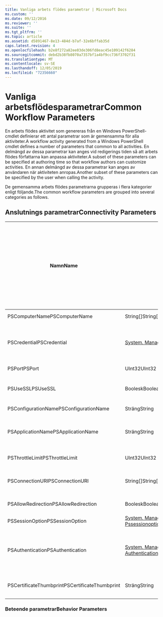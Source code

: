 ```yaml
---
title: Vanliga arbets flödes parametrar | Microsoft Docs
ms.custom: ''
ms.date: 09/12/2016
ms.reviewer: ''
ms.suite: ''
ms.tgt_pltfrm: ''
ms.topic: article
ms.assetid: d5891467-8e13-484d-b7af-32e6bffab35d
caps.latest.revision: 4
ms.openlocfilehash: b2e8f272a82ee03de306fd8eac45e109142f6284
ms.sourcegitcommit: debd2b38fb8070a7357bf1a4bf9cc736f3702f31
ms.translationtype: MT
ms.contentlocale: sv-SE
ms.lasthandoff: 12/05/2019
ms.locfileid: "72356660"
---
```

# <a name="common-workflow-parameters"></a><span data-ttu-id="1b0b3-102">Vanliga arbetsflödesparametrar</span><span class="sxs-lookup"><span data-stu-id="1b0b3-102">Common Workflow Parameters</span></span>

<span data-ttu-id="1b0b3-103">En arbets flödes aktivitet som genereras från en Windows PowerShell-cmdlet definierar ett antal parametrar som är gemensamma för alla aktiviteter.</span><span class="sxs-lookup"><span data-stu-id="1b0b3-103">A workflow activity generated from a Windows PowerShell cmdlet  defines a number of parameters that common to all activities.</span></span> <span data-ttu-id="1b0b3-104">En delmängd av dessa parametrar kan anges vid redigerings tiden så att arbets flödes författarna kan anpassa aktiviteter.</span><span class="sxs-lookup"><span data-stu-id="1b0b3-104">A subset of these parameters can be specified at authoring time so that workflow authors can customize activities.</span></span> <span data-ttu-id="1b0b3-105">En annan delmängd av dessa parametrar kan anges av användaren när aktiviteten anropas.</span><span class="sxs-lookup"><span data-stu-id="1b0b3-105">Another subset of these parameters can be specified by the user when calling the activity.</span></span>

<span data-ttu-id="1b0b3-106">De gemensamma arbets flödes parametrarna grupperas i flera kategorier enligt följande.</span><span class="sxs-lookup"><span data-stu-id="1b0b3-106">The common workflow parameters are grouped into several categories as follows.</span></span>

## <a name="connectivity-parameters"></a><span data-ttu-id="1b0b3-107">Anslutnings parametrar</span><span class="sxs-lookup"><span data-stu-id="1b0b3-107">Connectivity Parameters</span></span>

|<span data-ttu-id="1b0b3-108">Namn</span><span class="sxs-lookup"><span data-stu-id="1b0b3-108">Name</span></span>|<span data-ttu-id="1b0b3-109">Typ</span><span class="sxs-lookup"><span data-stu-id="1b0b3-109">Type</span></span>|<span data-ttu-id="1b0b3-110">Beskrivning</span><span class="sxs-lookup"><span data-stu-id="1b0b3-110">Description</span></span>|<span data-ttu-id="1b0b3-111">Kan anges av slutanvändaren vid körning?</span><span class="sxs-lookup"><span data-stu-id="1b0b3-111">Can be specified by end user at execution time?</span></span>|<span data-ttu-id="1b0b3-112">Kan anges av arbets flödets författare vid redigerings tiden?</span><span class="sxs-lookup"><span data-stu-id="1b0b3-112">Can be specified by workflow author at authoring time?</span></span>|<span data-ttu-id="1b0b3-113">Kan anges av arbets flödets författare vid instansiering?</span><span class="sxs-lookup"><span data-stu-id="1b0b3-113">Can be specified by workflow author at instantiation?</span></span>|
|----------|----------|-----------------|-----------------------------------------------------|------------------------------------------------------------|-----------------------------------------------------------|
|<span data-ttu-id="1b0b3-114">PSComputerName</span><span class="sxs-lookup"><span data-stu-id="1b0b3-114">PSComputerName</span></span>|<span data-ttu-id="1b0b3-115">String[]</span><span class="sxs-lookup"><span data-stu-id="1b0b3-115">String[]</span></span>|<span data-ttu-id="1b0b3-116">En lista med dator namn som jobben ska startas för.</span><span class="sxs-lookup"><span data-stu-id="1b0b3-116">A list of computer names for which to launch jobs.</span></span>|<span data-ttu-id="1b0b3-117">Ja</span><span class="sxs-lookup"><span data-stu-id="1b0b3-117">Yes</span></span>|<span data-ttu-id="1b0b3-118">Ja</span><span class="sxs-lookup"><span data-stu-id="1b0b3-118">Yes</span></span>|<span data-ttu-id="1b0b3-119">Ja</span><span class="sxs-lookup"><span data-stu-id="1b0b3-119">Yes</span></span>|
|<span data-ttu-id="1b0b3-120">PSCredential</span><span class="sxs-lookup"><span data-stu-id="1b0b3-120">PSCredential</span></span>|[<span data-ttu-id="1b0b3-121">System. Management. Automation. PSCredential</span><span class="sxs-lookup"><span data-stu-id="1b0b3-121">System.Management.Automation.PSCredential</span></span>](/dotnet/api/System.Management.Automation.PSCredential)|<span data-ttu-id="1b0b3-122">Autentiseringsuppgifter för autentisering som ska användas för att logga in på de datorer som anges av parametern PSComputerName.</span><span class="sxs-lookup"><span data-stu-id="1b0b3-122">The authentication credential to use to login to the computers specified by the PSComputerName parameter.</span></span> <span data-ttu-id="1b0b3-123">Den här parametern är endast giltig om PSComputerName har angetts.</span><span class="sxs-lookup"><span data-stu-id="1b0b3-123">This parameter is valid only if PSComputerName is specified.</span></span>|<span data-ttu-id="1b0b3-124">Ja</span><span class="sxs-lookup"><span data-stu-id="1b0b3-124">Yes</span></span>|<span data-ttu-id="1b0b3-125">Ja</span><span class="sxs-lookup"><span data-stu-id="1b0b3-125">Yes</span></span>|<span data-ttu-id="1b0b3-126">Ja</span><span class="sxs-lookup"><span data-stu-id="1b0b3-126">Yes</span></span>|
|<span data-ttu-id="1b0b3-127">PSPort</span><span class="sxs-lookup"><span data-stu-id="1b0b3-127">PSPort</span></span>|<span data-ttu-id="1b0b3-128">UInt32</span><span class="sxs-lookup"><span data-stu-id="1b0b3-128">UInt32</span></span>|<span data-ttu-id="1b0b3-129">Den port som ska användas för att köra arbets flödet.</span><span class="sxs-lookup"><span data-stu-id="1b0b3-129">The port to be used to run the workflow.</span></span>|<span data-ttu-id="1b0b3-130">Ja</span><span class="sxs-lookup"><span data-stu-id="1b0b3-130">Yes</span></span>|<span data-ttu-id="1b0b3-131">Ja</span><span class="sxs-lookup"><span data-stu-id="1b0b3-131">Yes</span></span>|<span data-ttu-id="1b0b3-132">Ja</span><span class="sxs-lookup"><span data-stu-id="1b0b3-132">Yes</span></span>|
|<span data-ttu-id="1b0b3-133">PSUseSSL</span><span class="sxs-lookup"><span data-stu-id="1b0b3-133">PSUseSSL</span></span>|<span data-ttu-id="1b0b3-134">Boolesk</span><span class="sxs-lookup"><span data-stu-id="1b0b3-134">Boolean</span></span>|<span data-ttu-id="1b0b3-135">Använd Secure Sockets Layer (SSL)-protokollet för att upprätta en säker anslutning till fjärrdatorn för att köra arbets flödet.</span><span class="sxs-lookup"><span data-stu-id="1b0b3-135">Use Secure Sockets Layer (SSL) protocol to establish a secure connection to the remote computer to run the workflow.</span></span>|<span data-ttu-id="1b0b3-136">Ja</span><span class="sxs-lookup"><span data-stu-id="1b0b3-136">Yes</span></span>|<span data-ttu-id="1b0b3-137">Ja</span><span class="sxs-lookup"><span data-stu-id="1b0b3-137">Yes</span></span>|<span data-ttu-id="1b0b3-138">Ja</span><span class="sxs-lookup"><span data-stu-id="1b0b3-138">Yes</span></span>|
|<span data-ttu-id="1b0b3-139">PSConfigurationName</span><span class="sxs-lookup"><span data-stu-id="1b0b3-139">PSConfigurationName</span></span>|<span data-ttu-id="1b0b3-140">Sträng</span><span class="sxs-lookup"><span data-stu-id="1b0b3-140">String</span></span>|<span data-ttu-id="1b0b3-141">Den sessionsinformation som används för att köra arbets flödet.</span><span class="sxs-lookup"><span data-stu-id="1b0b3-141">The session configuration used to run the workflow.</span></span>|<span data-ttu-id="1b0b3-142">Ja</span><span class="sxs-lookup"><span data-stu-id="1b0b3-142">Yes</span></span>|<span data-ttu-id="1b0b3-143">Ja</span><span class="sxs-lookup"><span data-stu-id="1b0b3-143">Yes</span></span>|<span data-ttu-id="1b0b3-144">Ja</span><span class="sxs-lookup"><span data-stu-id="1b0b3-144">Yes</span></span>|
|<span data-ttu-id="1b0b3-145">PSApplicationName</span><span class="sxs-lookup"><span data-stu-id="1b0b3-145">PSApplicationName</span></span>|<span data-ttu-id="1b0b3-146">Sträng</span><span class="sxs-lookup"><span data-stu-id="1b0b3-146">String</span></span>|<span data-ttu-id="1b0b3-147">Program namns delen av anslutnings-URI: n för arbets flödes körningen.</span><span class="sxs-lookup"><span data-stu-id="1b0b3-147">The application name portion of the connection URI for the workflow execution.</span></span> <span data-ttu-id="1b0b3-148">Använd bara den här parametern när du inte använder parametern ConnectionURI.</span><span class="sxs-lookup"><span data-stu-id="1b0b3-148">Use this parameter only when you are not using the ConnectionURI parameter.</span></span>|<span data-ttu-id="1b0b3-149">Ja</span><span class="sxs-lookup"><span data-stu-id="1b0b3-149">Yes</span></span>|<span data-ttu-id="1b0b3-150">Ja</span><span class="sxs-lookup"><span data-stu-id="1b0b3-150">Yes</span></span>|<span data-ttu-id="1b0b3-151">Ja</span><span class="sxs-lookup"><span data-stu-id="1b0b3-151">Yes</span></span>|
|<span data-ttu-id="1b0b3-152">PSThrottleLimit</span><span class="sxs-lookup"><span data-stu-id="1b0b3-152">PSThrottleLimit</span></span>|<span data-ttu-id="1b0b3-153">UInt32</span><span class="sxs-lookup"><span data-stu-id="1b0b3-153">UInt32</span></span>|<span data-ttu-id="1b0b3-154">Det maximala antalet samtidiga anslutningar som kan upprättas för att köra arbets flödet.</span><span class="sxs-lookup"><span data-stu-id="1b0b3-154">The maximum number of concurrent connections that can be established to run the workflow.</span></span>|<span data-ttu-id="1b0b3-155">Ja</span><span class="sxs-lookup"><span data-stu-id="1b0b3-155">Yes</span></span>|<span data-ttu-id="1b0b3-156">TBD</span><span class="sxs-lookup"><span data-stu-id="1b0b3-156">TBD</span></span>|<span data-ttu-id="1b0b3-157">Ja</span><span class="sxs-lookup"><span data-stu-id="1b0b3-157">Yes</span></span>|
|<span data-ttu-id="1b0b3-158">PSConnectionURI</span><span class="sxs-lookup"><span data-stu-id="1b0b3-158">PSConnectionURI</span></span>|<span data-ttu-id="1b0b3-159">String[]</span><span class="sxs-lookup"><span data-stu-id="1b0b3-159">String[]</span></span>|<span data-ttu-id="1b0b3-160">En matris med fullständigt kvalificerade URI: er som anger slut punkterna för de interaktiva sessioner som används för att köra arbets flödet.</span><span class="sxs-lookup"><span data-stu-id="1b0b3-160">An array of fully-qualified URIs that specify the endpoints for the interactive sessions used to run the workflow.</span></span>|<span data-ttu-id="1b0b3-161">Ja</span><span class="sxs-lookup"><span data-stu-id="1b0b3-161">Yes</span></span>|<span data-ttu-id="1b0b3-162">Ja</span><span class="sxs-lookup"><span data-stu-id="1b0b3-162">Yes</span></span>|<span data-ttu-id="1b0b3-163">Ja</span><span class="sxs-lookup"><span data-stu-id="1b0b3-163">Yes</span></span>|
|<span data-ttu-id="1b0b3-164">PSAllowRedirection</span><span class="sxs-lookup"><span data-stu-id="1b0b3-164">PSAllowRedirection</span></span>|<span data-ttu-id="1b0b3-165">Boolesk</span><span class="sxs-lookup"><span data-stu-id="1b0b3-165">Boolean</span></span>|<span data-ttu-id="1b0b3-166">Anger om du vill tillåta omdirigering av anslutningen till en alternativ URI för att köra arbets flödet.</span><span class="sxs-lookup"><span data-stu-id="1b0b3-166">Specifies whether to allow redirection of this connection to an alternate URI to run the workflow.</span></span>|<span data-ttu-id="1b0b3-167">Ja</span><span class="sxs-lookup"><span data-stu-id="1b0b3-167">Yes</span></span>|<span data-ttu-id="1b0b3-168">Ja</span><span class="sxs-lookup"><span data-stu-id="1b0b3-168">Yes</span></span>|<span data-ttu-id="1b0b3-169">Ja</span><span class="sxs-lookup"><span data-stu-id="1b0b3-169">Yes</span></span>|
|<span data-ttu-id="1b0b3-170">PSSessionOption</span><span class="sxs-lookup"><span data-stu-id="1b0b3-170">PSSessionOption</span></span>|[<span data-ttu-id="1b0b3-171">System. Management. Automation. Remoting. Pssessionoption</span><span class="sxs-lookup"><span data-stu-id="1b0b3-171">System.Management.Automation.Remoting.Pssessionoption</span></span>](/dotnet/api/System.Management.Automation.Remoting.PSSessionOption)|<span data-ttu-id="1b0b3-172">Avancerade alternativ för den session som används för att köra arbets flödet.</span><span class="sxs-lookup"><span data-stu-id="1b0b3-172">Advanced options for the session used to run the workflow.</span></span>|<span data-ttu-id="1b0b3-173">Ja</span><span class="sxs-lookup"><span data-stu-id="1b0b3-173">Yes</span></span>|<span data-ttu-id="1b0b3-174">Ja</span><span class="sxs-lookup"><span data-stu-id="1b0b3-174">Yes</span></span>|<span data-ttu-id="1b0b3-175">Ja</span><span class="sxs-lookup"><span data-stu-id="1b0b3-175">Yes</span></span>|
|<span data-ttu-id="1b0b3-176">PSAuthentication</span><span class="sxs-lookup"><span data-stu-id="1b0b3-176">PSAuthentication</span></span>|[<span data-ttu-id="1b0b3-177">System. Management. Automation. körnings utrymmen. Authenticationmechanism</span><span class="sxs-lookup"><span data-stu-id="1b0b3-177">System.Management.Automation.Runspaces.Authenticationmechanism</span></span>](/dotnet/api/System.Management.Automation.Runspaces.AuthenticationMechanism)|<span data-ttu-id="1b0b3-178">Ett värde av uppräkningen [system. Management. Automation. körnings utrymmen. Authenticationmechanism](/dotnet/api/System.Management.Automation.Runspaces.AuthenticationMechanism) som anger den autentiseringsmekanism som används för att autentisera användarens autentiseringsuppgifter.</span><span class="sxs-lookup"><span data-stu-id="1b0b3-178">A value of the [System.Management.Automation.Runspaces.Authenticationmechanism](/dotnet/api/System.Management.Automation.Runspaces.AuthenticationMechanism) enumeration that specifies the authentication mechanism used to authenticate the user's credentials.</span></span>|<span data-ttu-id="1b0b3-179">Ja</span><span class="sxs-lookup"><span data-stu-id="1b0b3-179">Yes</span></span>|<span data-ttu-id="1b0b3-180">Ja</span><span class="sxs-lookup"><span data-stu-id="1b0b3-180">Yes</span></span>|<span data-ttu-id="1b0b3-181">Ja</span><span class="sxs-lookup"><span data-stu-id="1b0b3-181">Yes</span></span>|
|<span data-ttu-id="1b0b3-182">PSCertificateThumbprint</span><span class="sxs-lookup"><span data-stu-id="1b0b3-182">PSCertificateThumbprint</span></span>|<span data-ttu-id="1b0b3-183">Sträng</span><span class="sxs-lookup"><span data-stu-id="1b0b3-183">String</span></span>|<span data-ttu-id="1b0b3-184">Det digitala certifikatet för offentlig nyckel (X509) för ett användar konto som har behörighet att köra arbets flödet.</span><span class="sxs-lookup"><span data-stu-id="1b0b3-184">The digital public key certificate (X509) of a user account that has permission to run the workflow.</span></span>|<span data-ttu-id="1b0b3-185">Ja</span><span class="sxs-lookup"><span data-stu-id="1b0b3-185">Yes</span></span>|<span data-ttu-id="1b0b3-186">Ja</span><span class="sxs-lookup"><span data-stu-id="1b0b3-186">Yes</span></span>|<span data-ttu-id="1b0b3-187">Ja</span><span class="sxs-lookup"><span data-stu-id="1b0b3-187">Yes</span></span>|

### <a name="behavior-parameters"></a><span data-ttu-id="1b0b3-188">Beteende parametrar</span><span class="sxs-lookup"><span data-stu-id="1b0b3-188">Behavior Parameters</span></span>